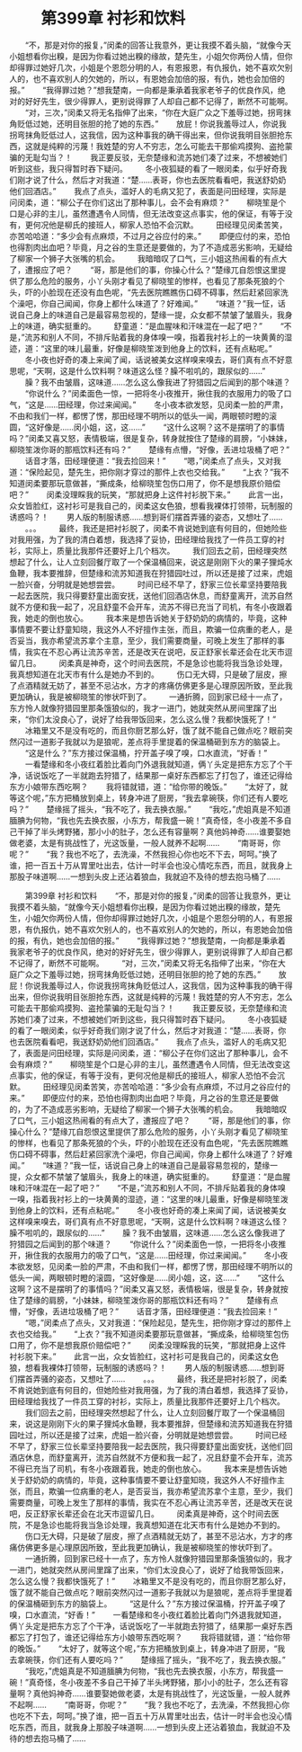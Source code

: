 # 　　第399章 衬衫和饮料
　　“不，那是对你的报复，”闵柔的回答让我意外，更让我摸不着头脑，“就像今天小姐想看你出糗，是因为你看过她出糗的缘故，楚先生，小姐欠你两份人情，但你却得罪过她好几次，小姐是个恩怨分明的人，有恩报恩，有仇报仇，她不喜欢欠别人的，也不喜欢别人的欠她的，所以，有恩她会加倍的报，有仇，她也会加倍的报。”
　　“我得罪过她？”想我楚南，一向都是秉承着我家老爷子的优良作风，绝对的好好先生，很少得罪人，更别说得罪了人却自己都不记得了，断然不可能啊。
　　“对，三次，”闵柔又将无名指伸了出来，“你在大庭广众之下羞辱过她，拐弯抹角贬低过她，还明目张胆的抢了她的东西。”
　　放屁！你说我羞辱过人，你说我拐弯抹角贬低过人，这我信，因为这种事我的确干得出来，但你说我明目张胆抢东西，这就是纯粹的污蔑！我姓楚的穷人不穷志，怎么可能去干那偷鸡摸狗、盗抢蒙骗的无耻勾当？！
　　我正要反驳，无奈楚缘和流苏她们凑了过来，不想被她们听到这些，我只得暂时吞下疑问。
　　冬小夜狐疑的看了一眼闵柔，似乎好奇我们刚才说了什么，然后才对我道：“楚……表哥，你也去医院看看吧，我送舒奶奶他们回酒店。”
　　我点了点头，滥好人的毛病又犯了，表面是问田经理，实际是问闵柔，道：“柳公子在你们这出了那种事儿，会不会有麻烦？”
　　柳晓笙是个口是心非的主儿，虽然遭遇令人同情，但无法改变这点事实，他的保证，有等于没有，更何况他是柳氏的接班人，柳家人恐怕不会沉默。
　　田经理见闵柔苦笑，亦苦哈哈道：“多少会有点麻烦，不过月之谷应付的来。”
　　即便应付的来，恐怕也得割肉出血吧？毕竟，月之谷的生意还是要做的，为了不造成恶劣影响，无疑给了柳家一个狮子大张嘴的机会。
　　我暗暗叹了口气，三小姐这热闹看的有点大了，遭报应了吧？
　　“哥，那是他们的事，你操心什么？”楚缘兀自怨恨这里提供了那么危险的服务，小丫头刚才看见了柳晓笙的惨样，也看见了那条死狼的个头，吓的小脸现在还没有血色呢，“先去医院瞧瞧伤口碍不碍事，然后赶紧回家洗个澡吧，你自己闻闻，你身上都什么味道了？好难闻。”
　　“味道？”我一怔，话说自己身上的味道自己是最容易忽视的，楚缘一提，众女都不禁皱了皱眉头，我身上的味道，确实挺重的。
　　舒童道：“是血腥味和汗味混在一起了吧？”
　　“不是，”流苏和别人不同，不排斥贴着我的身体嗅一嗅，指着我衬衫上的一块黄黄的湿迹，道：“这里的味儿最重，好像是柳晓笙泼到他身上的饮料，还有点粘呢。”
　　冬小夜也好奇的凑上来闻了闻，话说被美女这样嗅来嗅去，哥们真有点不好意思呢，“天啊，这是什么饮料啊？味道这么怪？臊不啦叽的，跟尿似的……”
　　臊？我不由皱眉，这味道……怎么这么像我进了狩猎园之后闻到的那个味道？
　　“你说什么？”闵柔面色一惊，一把将冬小夜推开，揪住我的衣服用力的吸了口气，“这是……田经理，你过来闻闻。”
　　冬小夜本欲发怒，见闵柔一脸的严肃，不由和我们一样，都愣了愣，那田经理不明所以的低头一闻，两眼顿时瞪的滚圆，“这好像是……闵小姐，这，这……”
　　“这什么这啊？这不是摆明了的事情吗？”闵柔又喜又怒，表情极端，很是复杂，转身就按住了楚缘的肩膀，“小妹妹，柳晓笙泼你哥的那瓶饮料还有吗？”
　　楚缘有点懵，“好像，丢进垃圾桶了吧？”
　　话音才落，田经理便道：“我去捡回来！”
　　“嗯，”闵柔点了点头，又对我道：“保险起见，楚先生，把你刚才穿过的那件上衣也交给我。”
　　“上衣？”我不知道闵柔要那玩意做甚，“撕成条，给柳晓笙包伤口用了，你不是想我原价赔偿吧？”
　　闵柔没理睬我的玩笑，“那就把身上这件衬衫脱下来。”
　　此言一出，众女皆脸红，这衬衫可是我自己的，闵柔这女色狼，想看我裸体打领带，玩制服的诱惑吗？！
　　男人版的制服诱惑……想到哥们摆首弄骚的姿态，又想吐了……
　　。。。
　　最终，我还是把衬衫脱了，闵柔不肯说她到底有何目的，但她险些对我用强，为了我的清白着想，我选择了妥协，田经理给我找了一件员工穿的衬衫，实际上，质量比我那件还要好上几个档次。
　　我们回去之前，田经理突然想起了什么，让人立刻回餐厅取了一个保温桶回来，说这是刚刚下火的果子狸炖水鱼鞭，我本要推辞，但楚缘和流苏知道我在狩猎园吐过，所以还是接了过来，虎姐一脸兴奋，分明就是她想尝尝。
　　时间已经不早了，舒家三位长辈坚持要陪我一起去医院，我只得要舒童出面安抚，送他们回酒店休息，而舒童离开，流苏自然就不方便和我一起了，况且舒童不会开车，流苏不得已充当了司机，有冬小夜跟着我，她走的倒也放心。
　　我本来是想告诉她关于舒奶奶的病情的，毕竟，这种事情要不要让舒童知晓，我这外人不好擅作主张，而且，欺骗一位病重的老人，是否妥当，我亦希望流苏拿个主意，至少，我们需要商量，可晚上发生了那样的事情，我实在不忍心再让流苏辛苦，还是改天在说吧，反正舒家长辈还会在北天市逗留几日。
　　闵柔真是神奇，这个时间去医院，不是急诊也能将我当急诊处理，我真想知道在北天市有什么是她办不到的。
　　伤口无大碍，只是破了层皮，擦了点酒精就无妨了，甚至不忌沾水，方才的疼痛仿佛更多是心理原因所致，至此我更加确认，我是被柳晓笙的惨状吓到了。
　　一通折腾，回到家已经十一点了，东方怜人就像狩猎园里那条饿狼似的，我才一进门，她就突然从房间里蹿了出来，“你们太没良心了，说好了给我带饭回来，怎么这么慢？我都快饿死了！”
　　冰箱里又不是没有吃的，而且你厨艺那么好，饿了就不能自己做点吃？眼前突然闪过一道影子我就以为是狼呢，差点将手里提着的保温桶砸到东方的脑袋上。
　　“这是什么？”东方接过保温桶，拧开盖子嗅了嗅，口水直流，“好香！”
　　一看楚缘和冬小夜红着脸比着向门外退我就知道，俩丫头定是把东方忘了个干净，话说饭吃了一半就跑去狩猎了，结果那一桌好东西都忘了打包了，谁还记得给东方小娘带东西吃啊？
　　我将错就错，道：“给你带的晚饭。”
　　“太好了，就等这个呢，”东方把桶放到桌上，转身冲进了厨房，“我去拿碗筷，你们还有人要吃吗？”
　　楚缘摇了摇头，“我不吃了，我去换衣服。”
　　“我吃，”虎姐真是不知道腼腆为何物，“我也先去换衣服，小东方，帮我盛一碗！”真奇怪，冬小夜差不多自己干掉了半头烤野猪，那小小的肚子，怎么还有容量啊？真他妈神奇……谁要娶她做老婆，太是有挑战性了，光这饭量，一般人就养不起啊……
　　“南哥哥，你呢？”
　　“我？我也不吃了，去洗澡，不然我担心你也吃不下去，呵呵。”换了谁，把一百五十万从胃里吐出去，估计一时半会也没心情吃东西，而且，就我身上那股子味道啊……一想到头皮上还沾着狼血，我就迫不及待的想去抱马桶了……

　　第399章 衬衫和饮料
　　“不，那是对你的报复，”闵柔的回答让我意外，更让我摸不着头脑，“就像今天小姐想看你出糗，是因为你看过她出糗的缘故，楚先生，小姐欠你两份人情，但你却得罪过她好几次，小姐是个恩怨分明的人，有恩报恩，有仇报仇，她不喜欢欠别人的，也不喜欢别人的欠她的，所以，有恩她会加倍的报，有仇，她也会加倍的报。”
　　“我得罪过她？”想我楚南，一向都是秉承着我家老爷子的优良作风，绝对的好好先生，很少得罪人，更别说得罪了人却自己都不记得了，断然不可能啊。
　　“对，三次，”闵柔又将无名指伸了出来，“你在大庭广众之下羞辱过她，拐弯抹角贬低过她，还明目张胆的抢了她的东西。”
　　放屁！你说我羞辱过人，你说我拐弯抹角贬低过人，这我信，因为这种事我的确干得出来，但你说我明目张胆抢东西，这就是纯粹的污蔑！我姓楚的穷人不穷志，怎么可能去干那偷鸡摸狗、盗抢蒙骗的无耻勾当？！
　　我正要反驳，无奈楚缘和流苏她们凑了过来，不想被她们听到这些，我只得暂时吞下疑问。
　　冬小夜狐疑的看了一眼闵柔，似乎好奇我们刚才说了什么，然后才对我道：“楚……表哥，你也去医院看看吧，我送舒奶奶他们回酒店。”
　　我点了点头，滥好人的毛病又犯了，表面是问田经理，实际是问闵柔，道：“柳公子在你们这出了那种事儿，会不会有麻烦？”
　　柳晓笙是个口是心非的主儿，虽然遭遇令人同情，但无法改变这点事实，他的保证，有等于没有，更何况他是柳氏的接班人，柳家人恐怕不会沉默。
　　田经理见闵柔苦笑，亦苦哈哈道：“多少会有点麻烦，不过月之谷应付的来。”
　　即便应付的来，恐怕也得割肉出血吧？毕竟，月之谷的生意还是要做的，为了不造成恶劣影响，无疑给了柳家一个狮子大张嘴的机会。
　　我暗暗叹了口气，三小姐这热闹看的有点大了，遭报应了吧？
　　“哥，那是他们的事，你操心什么？”楚缘兀自怨恨这里提供了那么危险的服务，小丫头刚才看见了柳晓笙的惨样，也看见了那条死狼的个头，吓的小脸现在还没有血色呢，“先去医院瞧瞧伤口碍不碍事，然后赶紧回家洗个澡吧，你自己闻闻，你身上都什么味道了？好难闻。”
　　“味道？”我一怔，话说自己身上的味道自己是最容易忽视的，楚缘一提，众女都不禁皱了皱眉头，我身上的味道，确实挺重的。
　　舒童道：“是血腥味和汗味混在一起了吧？”
　　“不是，”流苏和别人不同，不排斥贴着我的身体嗅一嗅，指着我衬衫上的一块黄黄的湿迹，道：“这里的味儿最重，好像是柳晓笙泼到他身上的饮料，还有点粘呢。”
　　冬小夜也好奇的凑上来闻了闻，话说被美女这样嗅来嗅去，哥们真有点不好意思呢，“天啊，这是什么饮料啊？味道这么怪？臊不啦叽的，跟尿似的……”
　　臊？我不由皱眉，这味道……怎么这么像我进了狩猎园之后闻到的那个味道？
　　“你说什么？”闵柔面色一惊，一把将冬小夜推开，揪住我的衣服用力的吸了口气，“这是……田经理，你过来闻闻。”
　　冬小夜本欲发怒，见闵柔一脸的严肃，不由和我们一样，都愣了愣，那田经理不明所以的低头一闻，两眼顿时瞪的滚圆，“这好像是……闵小姐，这，这……”
　　“这什么这啊？这不是摆明了的事情吗？”闵柔又喜又怒，表情极端，很是复杂，转身就按住了楚缘的肩膀，“小妹妹，柳晓笙泼你哥的那瓶饮料还有吗？”
　　楚缘有点懵，“好像，丢进垃圾桶了吧？”
　　话音才落，田经理便道：“我去捡回来！”
　　“嗯，”闵柔点了点头，又对我道：“保险起见，楚先生，把你刚才穿过的那件上衣也交给我。”
　　“上衣？”我不知道闵柔要那玩意做甚，“撕成条，给柳晓笙包伤口用了，你不是想我原价赔偿吧？”
　　闵柔没理睬我的玩笑，“那就把身上这件衬衫脱下来。”
　　此言一出，众女皆脸红，这衬衫可是我自己的，闵柔这女色狼，想看我裸体打领带，玩制服的诱惑吗？！
　　男人版的制服诱惑……想到哥们摆首弄骚的姿态，又想吐了……
　　。。。
　　最终，我还是把衬衫脱了，闵柔不肯说她到底有何目的，但她险些对我用强，为了我的清白着想，我选择了妥协，田经理给我找了一件员工穿的衬衫，实际上，质量比我那件还要好上几个档次。
　　我们回去之前，田经理突然想起了什么，让人立刻回餐厅取了一个保温桶回来，说这是刚刚下火的果子狸炖水鱼鞭，我本要推辞，但楚缘和流苏知道我在狩猎园吐过，所以还是接了过来，虎姐一脸兴奋，分明就是她想尝尝。
　　时间已经不早了，舒家三位长辈坚持要陪我一起去医院，我只得要舒童出面安抚，送他们回酒店休息，而舒童离开，流苏自然就不方便和我一起了，况且舒童不会开车，流苏不得已充当了司机，有冬小夜跟着我，她走的倒也放心。
　　我本来是想告诉她关于舒奶奶的病情的，毕竟，这种事情要不要让舒童知晓，我这外人不好擅作主张，而且，欺骗一位病重的老人，是否妥当，我亦希望流苏拿个主意，至少，我们需要商量，可晚上发生了那样的事情，我实在不忍心再让流苏辛苦，还是改天在说吧，反正舒家长辈还会在北天市逗留几日。
　　闵柔真是神奇，这个时间去医院，不是急诊也能将我当急诊处理，我真想知道在北天市有什么是她办不到的。
　　伤口无大碍，只是破了层皮，擦了点酒精就无妨了，甚至不忌沾水，方才的疼痛仿佛更多是心理原因所致，至此我更加确认，我是被柳晓笙的惨状吓到了。
　　一通折腾，回到家已经十一点了，东方怜人就像狩猎园里那条饿狼似的，我才一进门，她就突然从房间里蹿了出来，“你们太没良心了，说好了给我带饭回来，怎么这么慢？我都快饿死了！”
　　冰箱里又不是没有吃的，而且你厨艺那么好，饿了就不能自己做点吃？眼前突然闪过一道影子我就以为是狼呢，差点将手里提着的保温桶砸到东方的脑袋上。
　　“这是什么？”东方接过保温桶，拧开盖子嗅了嗅，口水直流，“好香！”
　　一看楚缘和冬小夜红着脸比着向门外退我就知道，俩丫头定是把东方忘了个干净，话说饭吃了一半就跑去狩猎了，结果那一桌好东西都忘了打包了，谁还记得给东方小娘带东西吃啊？
　　我将错就错，道：“给你带的晚饭。”
　　“太好了，就等这个呢，”东方把桶放到桌上，转身冲进了厨房，“我去拿碗筷，你们还有人要吃吗？”
　　楚缘摇了摇头，“我不吃了，我去换衣服。”
　　“我吃，”虎姐真是不知道腼腆为何物，“我也先去换衣服，小东方，帮我盛一碗！”真奇怪，冬小夜差不多自己干掉了半头烤野猪，那小小的肚子，怎么还有容量啊？真他妈神奇……谁要娶她做老婆，太是有挑战性了，光这饭量，一般人就养不起啊……
　　“南哥哥，你呢？”
　　“我？我也不吃了，去洗澡，不然我担心你也吃不下去，呵呵。”换了谁，把一百五十万从胃里吐出去，估计一时半会也没心情吃东西，而且，就我身上那股子味道啊……一想到头皮上还沾着狼血，我就迫不及待的想去抱马桶了……
